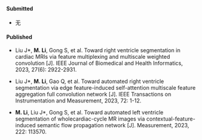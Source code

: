 #### Submitted

- 无

#### Published

- Liu J*, <strong>M. Li</strong>, Gong S, et al. Toward right ventricle segmentation in cardiac MRIs via
feature multiplexing and multiscale weighted convolution [J]. IEEE Journal of Biomedical
and Health Informatics, 2023, 27(6): 2922-2931.

- Liu J*, <strong>M. Li</strong>, Gao Q, et al. Toward automated right ventricle segmentation via edge
feature-induced self-attention multiscale feature aggregation full convolution network [J].
IEEE Transactions on Instrumentation and Measurement, 2023, 72: 1-12.

- <strong>M. Li</strong>, Liu J*, Gong S, et al. Toward automated left ventricle segmentation of wholecardiac-cycle MR images via contextual-feature-induced semantic flow propagation network [J]. Measurement, 2023, 222: 113570.
